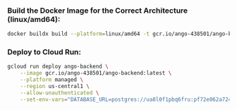 ### Build the Docker Image for the Correct Architecture (linux/amd64):

   ```bash
   docker buildx build --platform=linux/amd64 -t gcr.io/ango-438501/ango-backend:latest --push .
   ```

### Deploy to Cloud Run:

   ```bash
   gcloud run deploy ango-backend \
       --image gcr.io/ango-438501/ango-backend:latest \
       --platform managed \
       --region us-central1 \
       --allow-unauthenticated \
       --set-env-vars="DATABASE_URL=postgres://ua8l0f1pbq6fru:pf72e062a724c1649609743026782f72c8d7bd60776a5ec5474d5e9a31dac8ce2@c3cj4hehegopde.cluster-czrs8kj4isg7.us-east-1.rds.amazonaws.com:5432/d4qalpraoaames"
   ```